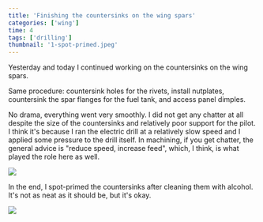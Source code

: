 ```yaml
---
title: 'Finishing the countersinks on the wing spars'
categories: ['wing']
time: 4
tags: ['drilling']
thumbnail: '1-spot-primed.jpeg'
---
```


Yesterday and today I continued working on the countersinks on the wing spars.

<!-- more -->

Same procedure: countersink holes for the rivets, install nutplates, countersink the spar flanges for the fuel tank, and access panel dimples.

No drama, everything went very smoothly. I did not get any chatter at all despite the size of the countersinks and relatively poor support for the pilot. I think it's because I ran the electric drill at a relatively slow speed and I applied some pressure to the drill itself. In machining, if you get chatter, the general advice is "reduce speed, increase feed", which, I think, is what played the role here as well.

![](0-work-in-progress.jpeg)

In the end, I spot-primed the countersinks after cleaning them with alcohol. It's not as neat as it should be, but it's okay.

![](1-spot-primed.jpeg)

